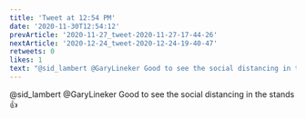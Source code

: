 ```yaml
---
title: 'Tweet at 12:54 PM'
date: '2020-11-30T12:54:12'
prevArticle: '2020-11-27_tweet-2020-11-27-17-44-26'
nextArticle: '2020-12-24_tweet-2020-12-24-19-40-47'
retweets: 0
likes: 1
text: "@sid_lambert @GaryLineker Good to see the social distancing in the stands 👍"
---
```

@sid_lambert @GaryLineker Good to see the social distancing in the stands 👍